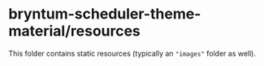 # bryntum-scheduler-theme-material/resources

This folder contains static resources (typically an `"images"` folder as well).
